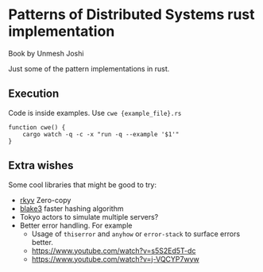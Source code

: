 # Patterns of Distributed Systems rust implementation

Book by Unmesh Joshi


Just some of the pattern implementations in rust.

## Execution

Code is inside examples. Use `cwe {example_file}.rs`


```hash
function cwe() {
    cargo watch -q -c -x "run -q --example '$1'"
}
```

## Extra wishes

Some cool libraries that might be good to try:

* [rkyv](https://rkyv.org/) Zero-copy 
* [blake3](https://www.youtube.com/watch?v=h-0KLCAEZgY) faster hashing algorithm
* Tokyo actors to simulate multiple servers?
* Better error handling. For example
  * Usage of `thiserror` and `anyhow` or `error-stack` to surface errors better.
  * https://www.youtube.com/watch?v=s5S2Ed5T-dc
  * https://www.youtube.com/watch?v=j-VQCYP7wyw
